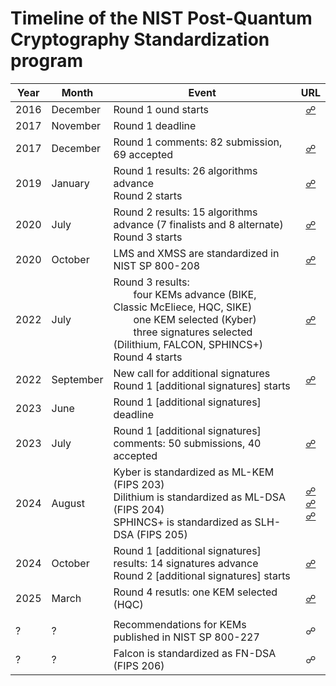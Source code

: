 # Timeline of the NIST Post-Quantum Cryptography Standardization program

| Year  | Month     | Event                                                                                             | URL   |
| --    | --        | --                                                                                                | :--:    |
| 2016  | December  | Round 1 ound starts                                                                               | [☍](https://csrc.nist.gov/news/2016/public-key-post-quantum-cryptographic-algorithms)    |    |
| 2017  | November  | Round 1 deadline                                                                                  |     | 
| 2017  | December  | Round 1 comments: 82 submission, 69 accepted                                                      | [☍](https://csrc.nist.gov/Projects/post-quantum-cryptography/post-quantum-cryptography-standardization/round-1-submissions)    |
| 2019  | January   | Round 1 results: 26 algorithms advance <br> Round 2 starts                                        | [☍](https://csrc.nist.gov/news/2019/pqc-standardization-process-2nd-round-candidates)    |
| 2020  | July      | Round 2 results: 15 algorithms advance (7 finalists and 8 alternate) <br> Round 3 starts          | [☍](https://csrc.nist.gov/News/2020/pqc-third-round-candidate-announcement)    |
| 2020  | October   | LMS and XMSS are standardized in NIST SP 800-208                                                  | [☍](https://csrc.nist.gov/pubs/sp/800/208/final)    |
| 2022  | July      | Round 3 results: <br>  four KEMs advance (BIKE, Classic McEliece, HQC, SIKE) <br>  one KEM selected (Kyber) <br>  three signatures selected (Dilithium, FALCON, SPHINCS+) <br> Round 4 starts                                                                                                | [☍](https://csrc.nist.gov/News/2022/pqc-candidates-to-be-standardized-and-round-4)    |
| 2022  | September | New call for additional signatures <br> Round 1 [additional signatures] starts                                                               | [☍](https://csrc.nist.gov/News/2022/request-additional-pqc-digital-signature-schemes)    |
| 2023  | June      | Round 1 [additional signatures] deadline                                                       |     |
| 2023  | July      | Round 1 [additional signatures] comments: 50 submissions, 40 accepted                            | [☍](https://csrc.nist.gov/News/2023/additional-pqc-digital-signature-candidates)    |
| 2024  | August    | Kyber is standardized as ML-KEM (FIPS 203) <br> Dilithium is standardized as ML-DSA (FIPS 204) <br> SPHINCS+ is standardized as SLH-DSA (FIPS 205)                                                                                                 | [☍](https://csrc.nist.gov/pubs/fips/203/final) <br> [☍](https://csrc.nist.gov/pubs/fips/204/final) <br> [☍](https://csrc.nist.gov/pubs/fips/205/final)    |
| 2024  | October   | Round 1 [additional signatures] results: 14 signatures advance <br> Round 2 [additional signatures] starts                                                                                                 | [☍](https://csrc.nist.gov/news/2024/pqc-digital-signature-second-round-announcement)    |
| 2025  | March     | Round 4 resutls: one KEM selected (HQC)                                                           | [☍](https://csrc.nist.gov/pubs/ir/8545/final)    |
|       |           |                                                                                                   |     |
| ?     | ?         | Recommendations for KEMs published in NIST SP 800-227                                             | ☍    |
| ?     | ?         | Falcon is standardized as FN-DSA (FIPS 206)                                                       | ☍    |


